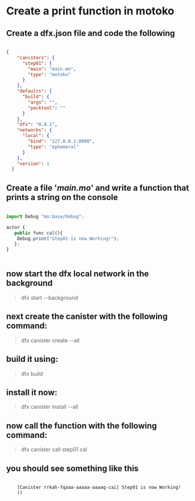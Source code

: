 # Create a print function in motoko  

## Create a dfx.json file and code the following    

```json   

{
    "canisters": {
      "step01": {
        "main": "main.mo",
        "type": "motoko"
      }
    },
    "defaults": {
      "build": {
        "args": "",
        "packtool": ""
      }
    },
    "dfx": "0.8.1",
    "networks": {
      "local": {
        "bind": "127.0.0.1:8000",
        "type": "ephemeral"
      }
    },
    "version": 1
  }  

```   
  
  
## Create a file '*main.mo*' and write a function that prints a string on the console  
   
```javascript
   
import Debug "mo:base/Debug";

actor {
   public func cal(){
    Debug.print("Step01 is now Working!");
   };
}
  
```

## now start the dfx local network in the background
  
> dfx start --background   
    
## next create the canister with the following command:

> dfx canister create --all 

## build it using:   
   
> dfx build

## install it now:

> dfx canister install --all

## now call the function with the following command:

> dfx canister call step01 cal

## you should see something like this

```

    [Canister rrkah-fqaaa-aaaaa-aaaaq-cai] Step01 is now Working!
    ()
  
```
